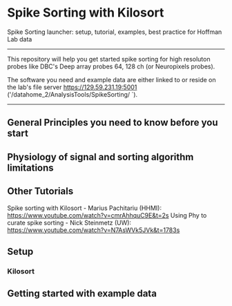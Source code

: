 # Spike Sorting with Kilosort
Spike Sorting launcher: setup, tutorial, examples, best practice for Hoffman Lab data
	
------------------------------------------------------------------------
This repository will help you get started spike sorting for high resoluton probes like DBC's Deep array probes 64, 128 ch (or Neuropixels probes). 

The software you need and example data are either linked to or reside on the lab's file server https://129.59.231.19:5001  ('/datahome_2/AnalysisTools/SpikeSorting/ `).

------------------------------------------------------------------------

## General Principles you need to know before you start
## Physiology of signal and sorting algorithm limitations
## Other Tutorials
Spike sorting with Kilosort - Marius Pachitariu (HHMI): https://www.youtube.com/watch?v=cmrAhhquC9E&t=2s
Using Phy to curate spike sorting - Nick Steinmetz (UW): https://www.youtube.com/watch?v=N7AsWVk5JVk&t=1783s

## Setup
### Kilosort

    
## Getting started with example data
